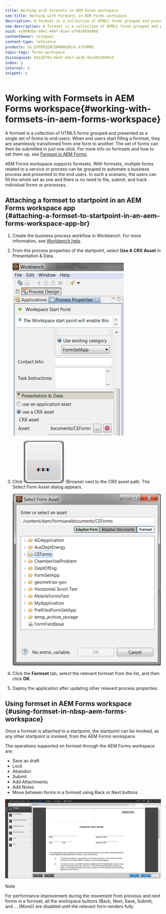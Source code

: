 ```yaml
---
title: Working with Formsets in AEM Forms workspace
seo-title: Working with Formsets in AEM Forms workspace
description: A formset is a collection of HTML5 forms grouped and presented as a single set of forms to end users. Learn how you can work with formsets in AEM Forms workspace.
seo-description: A formset is a collection of HTML5 forms grouped and presented as a single set of forms to end users. Learn how you can work with formsets in AEM Forms workspace.
uuid: ec004dbe-e0e1-44bf-81ed-ef403009a000
contentOwner: vishgupt
content-type: reference
products: SG_EXPERIENCEMANAGER/6.4/FORMS
topic-tags: forms-workspace
discoiquuid: bb126792-6bd7-43e7-ae1b-93a341d5891d
index: y
internal: n
snippet: y
---
```


# Working with Formsets in AEM Forms workspace{#working-with-formsets-in-aem-forms-workspace}

A formset is a collection of HTML5 forms grouped and presented as a single set of forms to end users. When end users start filling a formset, they are seamlessly transitioned from one form to another. The set of forms can then be submitted in just one click. For more info on formsets and how to set them up, see [Formset in AEM Forms](../../forms/using/formset-in-aem-forms.md).

AEM Forms workspace supports formsets. With formsets, multiple forms related to a service or process can be grouped to automate a business process and presented to the end users. In such a scenario, the users can fill the whole set as one and there is no need to file, submit, and track individual forms or processes.

## Attaching a formset to startpoint in an AEM Forms workspace app <br> {#attaching-a-formset-to-startpoint-in-an-aem-forms-workspace-app-br}

1. Create the business process workflow in Workbench. For more information, see [Workbench help](http://www.adobe.com/go/learn_aemforms_workbench_63).
1. From the process properties of the startpoint, select **Use A CRX Asset** in Presentation & Data.

   ![](assets/1-1.png)

1. Click ![](assets/browse.png) (Browse) next to the CRX asset path. The Select Form Asset dialog appears.

   ![](assets/2.png)

1. Click the **Formset** tab, select the relevant formset from the list, and then click **OK**.  

1. Deploy the application after updating other relevant process properties.

## Using formset in&nbsp;AEM Forms workspace {#using-formset-in-nbsp-aem-forms-workspace}

Once a formset is attached to a startpoint, the startpoint can be invoked, as any other startpoint is invoked, from the AEM Forms workspace.

The operations supported on formset through the AEM Forms workspace are:

* Save as draft 
* Lock 
* Abandon
* Submit 
* Add Attachments 
* Add Notes
* Move between forms in a formset using Back or Next buttons

![](assets/3-1.png)

>[!NOTE]
>
>For performance improvement during the movement from previous and next forms in a formset, all the workspace buttons (Back, Next, Save, Submit, and ... (More)) are disabled until the relevant form renders fully.


